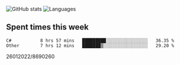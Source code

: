 ![GitHub stats](https://github-readme-stats.vercel.app/api?username=emipa606&theme=github_dark&show_icons=true) 
![Languages](https://github-readme-stats.vercel.app/api/top-langs/?username=emipa606&theme=github_dark&layout=compact)

## Spent times this week
<!--START_SECTION:waka-->

```text
C#           8 hrs 57 mins   █████████░░░░░░░░░░░░░░░░   36.35 %
Other        7 hrs 12 mins   ███████▒░░░░░░░░░░░░░░░░░   29.20 %
```

<!--END_SECTION:waka-->


26012022/8690260
